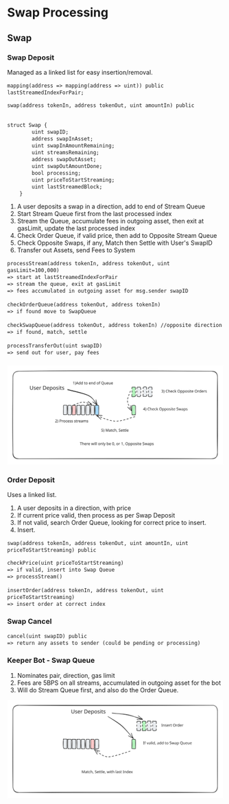 # Swap Processing

## Swap

####

### Swap Deposit

Managed as a linked list for easy insertion/removal. &#x20;

```
mapping(address => mapping(address => uint)) public lastStreamedIndexForPair;
```

```
swap(address tokenIn, address tokenOut, uint amountIn) public
```

```

struct Swap {
        uint swapID;
        address swapInAsset;
        uint swapInAmountRemaining;
        uint streamsRemaining;
        address swapOutAsset;
        uint swapOutAmountDone;
        bool processing;
        uint priceToStartStreaming;
        uint lastStreamedBlock;
    }
```

1. A user deposits a swap in a direction, add to end of Stream Queue
2. Start Stream Queue first from the last processed index
3. Stream the Queue, accumulate fees in outgoing asset, then exit at gasLimit, update the last processed index&#x20;
4. Check Order Queue, if valid price, then add to Opposite Stream Queue
5. Check Opposite Swaps, if any, Match then Settle with User's SwapID
6. Transfer out Assets, send Fees to System

```
processStream(address tokenIn, address tokenOut, uint gasLimit=100,000)
=> start at lastStreamedIndexForPair
=> stream the queue, exit at gasLimit
=> fees accumulated in outgoing asset for msg.sender swapID

checkOrderQueue(address tokenOut, address tokenIn)
=> if found move to SwapQueue

checkSwapQueue(address tokenOut, address tokenIn) //opposite direction
=> if found, match, settle

processTransferOut(uint swapID)
=> send out for user, pay fees
```

###



<img src="../.gitbook/assets/file.excalidraw (22).svg" alt="" class="gitbook-drawing">

### Order Deposit

Uses a linked list.&#x20;

1. A user deposits in a direction, with price
2. If current price valid, then process as per Swap Deposit
3. If not valid, search Order Queue, looking for correct price to insert.&#x20;
4. Insert.&#x20;

```
swap(address tokenIn, address tokenOut, uint amountIn, uint priceToStartStreaming) public
```

```
checkPrice(uint priceToStartStreaming)
=> if valid, insert into Swap Queue
=> processStream()

insertOrder(address tokenIn, address tokenOut, uint priceToStartStreaming)
=> insert order at correct index
```

### Swap Cancel

```
cancel(uint swapID) public
=> return any assets to sender (could be pending or processing)
```

### Keeper Bot - Swap Queue

1. Nominates pair, direction, gas limit
2. Fees are 5BPS on all streams, accumulated in outgoing asset for the bot
3. Will do Stream Queue first, and also do the Order Queue.&#x20;



<img src="../.gitbook/assets/file.excalidraw (1).svg" alt="" class="gitbook-drawing">

